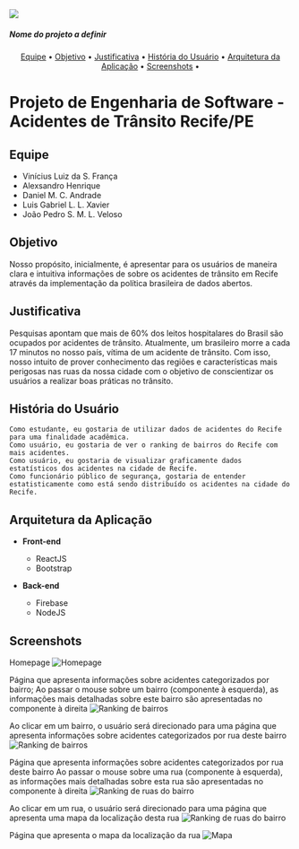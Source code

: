 <img src="https://img.shields.io/static/v1?label=v0.1&message=Em desenvolvimento&color=9399ff&style=for-the-badge&logo=ghost"/>

##### *Nome do projeto a definir*

<p align="center">  <a href="#equipe">Equipe</a> •  <a href="#objetivo">Objetivo</a> •   <a href="#justificativa">Justificativa</a> • <a href="#história-do-usuário">História do Usuário</a> •  <a href="#arquitetura-da-aplicação">Arquitetura da Aplicação</a> • <a href="#screenshots">Screenshots</a> • </p>

# Projeto de Engenharia de Software - Acidentes de Trânsito Recife/PE

## Equipe
- Vinícius Luiz da S. França
- Alexsandro Henrique
- Daniel M. C. Andrade
- Luis Gabriel L. L. Xavier
- João Pedro S. M. L. Veloso

## Objetivo
Nosso propósito, inicialmente, é apresentar para os usuários de maneira clara e intuitiva informações de sobre os acidentes de trânsito em Recife através da implementação da política brasileira de dados abertos.

## Justificativa
Pesquisas apontam que mais de 60% dos leitos hospitalares do Brasil são ocupados por acidentes de trânsito. Atualmente, um brasileiro morre a cada 17 minutos no nosso país, vítima de um acidente de trânsito. Com isso, nosso intuito de prover conhecimento das regiões e características mais perigosas nas ruas da nossa cidade com o objetivo de conscientizar os usuários a realizar boas práticas no trânsito.

## História do Usuário

```Como estudante, eu gostaria de utilizar dados de acidentes do Recife para uma finalidade acadêmica. ```  
```Como usuário, eu gostaria de ver o ranking de bairros do Recife com mais acidentes.```  
```Como usuário, eu gostaria de visualizar graficamente dados estatísticos dos acidentes na cidade de Recife. ```  
```Como funcionário público de segurança, gostaria de entender estatisticamente como está sendo distribuído os acidentes na cidade do Recife. ```  

## Arquitetura da Aplicação

* **Front-end**    
  - ReactJS      
  - Bootstrap        
  
* **Back-end**     
  - Firebase      
  - NodeJS      


## Screenshots
Homepage
![Homepage](https://github.com/jpveloso0/Projeto-ES/blob/main/Protótipo/Slide1.PNG)

Página que apresenta informações sobre acidentes categorizados por bairro;
Ao passar o mouse sobre um bairro (componente à esquerda), as informações mais detalhadas sobre este bairro são apresentadas no componente à direita
![Ranking de bairros](https://github.com/jpveloso0/Projeto-ES/blob/main/Protótipo/Slide2.PNG)

Ao clicar em um bairro, o usuário será direcionado para uma página que apresenta informações sobre acidentes categorizados por rua deste bairro
![Ranking de bairros](https://github.com/jpveloso0/Projeto-ES/blob/main/Protótipo/Slide3.PNG)

Página que apresenta informações sobre acidentes categorizados por rua deste bairro
Ao passar o mouse sobre uma rua (componente à esquerda), as informações mais detalhadas sobre esta rua são apresentadas no componente à direita
![Ranking de ruas do bairro](https://github.com/jpveloso0/Projeto-ES/blob/main/Protótipo/Slide4.PNG)

Ao clicar em um rua, o usuário será direcionado para uma página que apresenta uma mapa da localização desta rua
![Ranking de ruas do bairro](https://github.com/jpveloso0/Projeto-ES/blob/main/Protótipo/Slide5.PNG)

Página que apresenta o mapa da localização da rua
![Mapa](https://github.com/jpveloso0/Projeto-ES/blob/main/Protótipo/Slide6.PNG)

